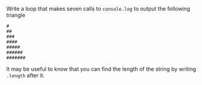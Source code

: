 Write a loop that makes seven calls to ```console.log``` to output the following triangle

```
#
##
###
####
#####
######
#######
```

It may be useful to know that you can find the length of the string by writing `.length` after it. 
